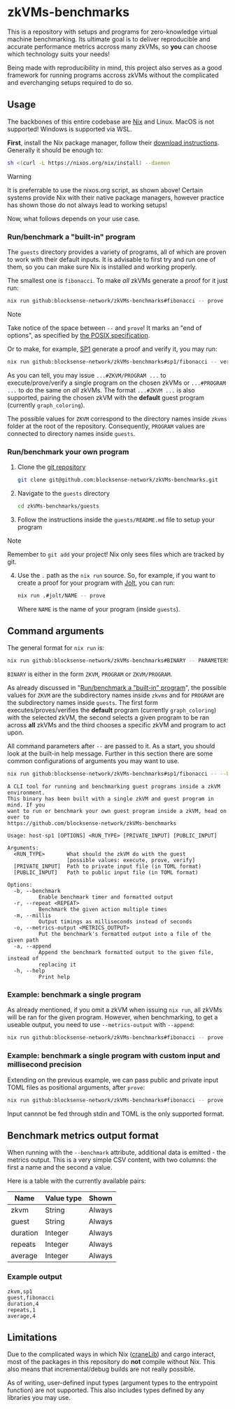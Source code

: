 # zkVMs-benchmarks

This is a repository with setups and programs for zero-knowledge virtual machine benchmarking.
Its ultimate goal is to deliver reproducible and accurate performance metrics accross many zkVMs, so **you** can choose which technology suits your needs!

Being made with reproducibility in mind, this project also serves as a good framework for running programs accross zkVMs without the complicated and everchanging setups required to do so.

## Usage

The backbones of this entire codebase are [Nix](https://nixos.org/) and Linux.
MacOS is not supported!
Windows is supported via WSL.

**First**, install the Nix package manager, follow their [download instructions](https://nixos.org/download/).
Generally it should be enough to:

```sh
sh <(curl -L https://nixos.org/nix/install) --daemon
```

> [!WARNING]
> It is preferrable to use the nixos.org script, as shown above!
> Certain systems provide Nix with their native package managers, however practice has shown those do not always lead to working setups!

Now, what follows depends on your use case.

### Run/benchmark a "built-in" program

The `guests` directory provides a variety of programs, all of which are proven to work with their default inputs.
It is advisable to first try and run one of them, so you can make sure Nix is installed and working properly.

The smallest one is `fibonacci`.
To make *all* zkVMs generate a proof for it just run:

```sh
nix run github:blocksense-network/zkVMs-benchmarks#fibonacci -- prove
```

> [!NOTE]
> Take notice of the space between `--` and `prove`!
> It marks an "end of options", as specified by [the POSIX specification](https://pubs.opengroup.org/onlinepubs/9699919799/basedefs/V1_chap12.html#tag_12_02).

Or to make, for example, [SP1](https://docs.succinct.xyz/docs/sp1/introduction) generate a proof and verify it, you may run:

```sh
nix run github:blocksense-network/zkVMs-benchmarks#sp1/fibonacci -- verify
```

As you can tell, you may issue `...#ZKVM/PROGRAM ...` to execute/prove/verify a single program on the chosen zkVMs or `...#PROGRAM ...` to do the same on *all* zkVMs.
The format `...#ZKVM ...` is also supported, pairing the chosen zkVM with the **default** guest program (currently `graph_coloring`).

The possible values for `ZKVM` correspond to the directory names inside `zkvms` folder at the root of the repository.
Consequently, `PROGRAM` values are connected to directory names inside `guests`.

### Run/benchmark your own program

1. Clone the [git repository](https://github.com/blocksense-network/zkVMs-benchmarks)

   ```sh
   git clone git@github.com:blocksense-network/zkVMs-benchmarks.git
   ```

2. Navigate to the `guests` directory

   ```sh
   cd zkVMs-benchmarks/guests
   ```

3. Follow the instructions inside the `guests/README.md` file to setup your program

  > [!NOTE]
  > Remember to `git add` your project!
  > Nix only sees files which are tracked by git.

4. Use the `.` path as the `nix run` source.
   So, for example, if you want to create a proof for your program with [Jolt](https://jolt.a16zcrypto.com/), you can run:

   ```sh
   nix run .#jolt/NAME -- prove
   ```

   Where `NAME` is the name of your program (inside `guests`).

## Command arguments

The general format for `nix run` is:

```sh
nix run github:blocksense-network/zkVMs-benchmarks#BINARY -- PARAMETERS
```

`BINARY` is either in the form `ZKVM`, `PROGRAM` or `ZKVM/PROGRAM`.

As already discussed in "[Run/benchmark a "built-in" program](#runbenchmark-a-built-in-program)", the possible values for `ZKVM` are the subdirectory names inside `zkvms` and for `PROGRAM` are the subdirectory names inside `guests`.
The first form executes/proves/verifies the **default** program (currently `graph_coloring`) with the selected zkVM, the second selects a given program to be ran across **all** zkVMs and the third chooses a specific zkVM and program to act upon.

All command parameters after `--` are passed to it.
As a start, you should look at the built-in help message.
Further in this section there are some common configurations of arguments you may want to use.

```sh
nix run github:blocksense-network/zkVMs-benchmarks#sp1/fibonacci -- --help
```

```
A CLI tool for running and benchmarking guest programs inside a zkVM environment.
This binary has been built with a single zkVM and guest program in mind. If you
want to run or benchmark your own guest program inside a zkVM, head on over to
https://github.com/blocksense-network/zkVMs-benchmarks

Usage: host-sp1 [OPTIONS] <RUN_TYPE> [PRIVATE_INPUT] [PUBLIC_INPUT]

Arguments:
  <RUN_TYPE>       What should the zkVM do with the guest
                   [possible values: execute, prove, verify]
  [PRIVATE_INPUT]  Path to private input file (in TOML format)
  [PUBLIC_INPUT]   Path to public input file (in TOML format)

Options:
  -b, --benchmark
          Enable benchmark timer and formatted output
  -r, --repeat <REPEAT>
          Benchmark the given action multiple times
  -m, --millis
          Output timings as milliseconds instead of seconds
  -o, --metrics-output <METRICS_OUTPUT>
          Put the benchmark's formatted output into a file of the given path
  -a, --append
          Append the benchmark formatted output to the given file, instead of
          replacing it
  -h, --help
          Print help
```

### Example: benchmark a single program

As already mentioned, if you omit a zkVM when issuing `nix run`, all zkVMs will be ran for the given program.
However, when benchmarking, to get a useable output, you need to use `--metrics-output` with `--append`:

```sh
nix run github:blocksense-network/zkVMs-benchmarks#fibonacci -- prove --benchmark --metrics-output result.csv --append
```

### Example: benchmark a single program with custom input and millisecond precision

Extending on the previous example, we can pass public and private input TOML files as positional arguments, after `prove`:

```sh
nix run github:blocksense-network/zkVMs-benchmarks#fibonacci -- prove ./private.toml ./public.toml -bamo result.csv
```

Input cannnot be fed through stdin and TOML is the only supported format.

## Benchmark metrics output format

When running with the `--benchmark` attribute, additional data is emitted - the metrics output.
This is a very simple CSV content, with two columns: the first a name and the second a value.

Here is a table with the currently available pairs:

| Name     | Value type | Shown  |
| -------- | ---------- | ------ |
| zkvm     | String     | Always |
| guest    | String     | Always |
| duration | Integer    | Always |
| repeats  | Integer    | Always |
| average  | Integer    | Always |

### Example output

```csv
zkvm,sp1
guest,fibonacci
duration,4
repeats,1
average,4
```

## Limitations

Due to the complicated ways in which Nix ([craneLib](https://crane.dev/)) and cargo interact, most of the packages in this repository do **not** compile without Nix.
This also means that incremental/debug builds are not really possible.

As of writing, user-defined input types (argument types to the entrypoint function) are not supported.
This also includes types defined by any libraries you may use.
